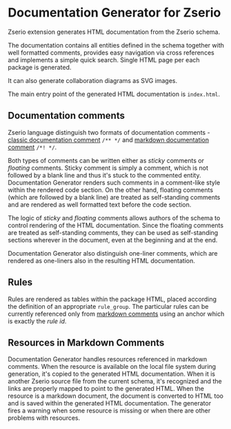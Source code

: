# Documentation Generator for Zserio

Zserio extension generates HTML documentation from the Zserio schema.

The documentation contains all entities defined in the schema together with well formatted comments,
provides easy navigation via cross references and implements a simple quick search. Single HTML page per each
package is generated.

It can also generate collaboration diagrams as SVG images.

The main entry point of the generated HTML documentation is `index.html`.

## Documentation comments

Zserio language distinguish two formats of documentation comments -
[classic documentation comment](../../../doc/ZserioLanguageOverview.md#classic-documentation-comments) `/** */`
and [markdown documentation comment](../../../doc/ZserioLanguageOverview.md#markdown-documentation-comments)
`/*! */`.

Both types of comments can be written either as *sticky* comments or *floating* comments. Sticky comment is
simply a comment, which is not followed by a blank line and thus it's stuck to the commented entity.
Documentation Generator renders such comments in a comment-like style within the rendered code section.
On the other hand, floating comments (which are followed by a blank line) are treated as self-standing comments
and are rendered as well formatted text before the code section.

The logic of *sticky* and *floating* comments allows authors of the schema to control rendering of the
HTML documentation. Since the floating comments are treated as self-standing comments, they can be used
as self-standing sections wherever in the document, even at the beginning and at the end.

Documentation Generator also distinguish one-liner comments, which are rendered as one-liners also in the
resulting HTML documentation.

## Rules

Rules are rendered as tables within the package HTML, placed according the definition of an appropriate
`rule_group`. The particular rules can be currently referenced only from
[markdown comments](../../../doc/ZserioLanguageOverview.md#markdown-documentation-comments) using an anchor
which is exactly the *rule id*.


## Resources in Markdown Comments

Documentation Generator handles resources referenced in markdown comments. When the resource is available on
the local file system during generation, it's copied to the generated HTML documentation. When it is another
Zserio source file from the current schema, it's recognized and the links are properly mapped to point to
the generated HTML. When the resource is a markdown document, the document is converted to HTML too and is
saved within the generated HTML documentation. The generator fires a warning when some resource is missing or
when there are other problems with resources.
